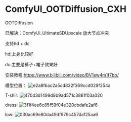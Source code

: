 # ComfyUI_OOTDiffusion_CXH
OOTDiffusion

已解决：ComfyUI_UltimateSDUpscale 放大节点冲突 

支持hd + dc

hd:上身比较好

dc:主要是裤子+裙子效果好

安装教程:https://www.bilibili.com/video/BV1ew4m1f7bb/

模型位置：
![e2a8fbac2a5cd832f369ccd029f254a](https://github.com/StartHua/ComfyUI_OOTDiffusion_CXH/assets/22284244/96e3a676-1e62-4eba-bcd9-c8893f938600)


T-shir:
![470d3d1499d9b9ad571c3881f03a020](https://github.com/StartHua/ComfyUI_OOTDiffusion_CXH/assets/22284244/02680773-6086-42d3-ba31-d507dffbbde4)


dress:
![3f1f4ee6c85f59f04e320cbdafe2af6](https://github.com/StartHua/ComfyUI_OOTDiffusion_CXH/assets/22284244/719c4c19-5745-4431-b7f7-2fd847fbf8ad)


low:
![030ac69e80da49df979c457da125aa6](https://github.com/StartHua/ComfyUI_OOTDiffusion_CXH/assets/22284244/84f21e09-0d83-470a-a0cb-bb104b4594eb)



